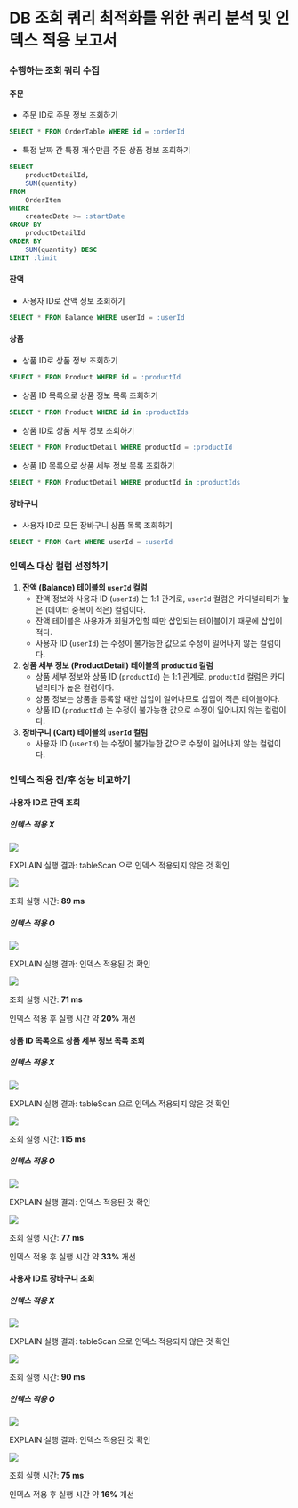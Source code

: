 # DB 조회 쿼리 최적화를 위한 쿼리 분석 및 인덱스 적용 보고서
### 수행하는 조회 쿼리 수집
#### 주문
* 주문 ID로 주문 정보 조회하기
```sql
SELECT * FROM OrderTable WHERE id = :orderId
```

* 특정 날짜 간 특정 개수만큼 주문 상품 정보 조회하기
```sql
SELECT
    productDetailId,
    SUM(quantity)
FROM
    OrderItem
WHERE
    createdDate >= :startDate
GROUP BY
    productDetailId
ORDER BY
    SUM(quantity) DESC
LIMIT :limit
```

#### 잔액
* 사용자 ID로 잔액 정보 조회하기
```sql
SELECT * FROM Balance WHERE userId = :userId
```

#### 상품
* 상품 ID로 상품 정보 조회하기
```sql
SELECT * FROM Product WHERE id = :productId
```

* 상품 ID 목록으로 상품 정보 목록 조회하기
```sql
SELECT * FROM Product WHERE id in :productIds
```

* 상품 ID로 상품 세부 정보 조회하기
```sql
SELECT * FROM ProductDetail WHERE productId = :productId
```

* 상품 ID 목록으로 상품 세부 정보 목록 조회하기
```sql
SELECT * FROM ProductDetail WHERE productId in :productIds
```

#### 장바구니
* 사용자 ID로 모든 장바구니 상품 목록 조회하기
```sql
SELECT * FROM Cart WHERE userId = :userId
```

### 인덱스 대상 컬럼 선정하기
1. **잔액 (Balance) 테이블의 `userId` 컬럼**
   * 잔액 정보와 사용자 ID (`userId`) 는 1:1 관계로, `userId` 컬럼은 카디널리티가 높은 (데이터 중복이 적은) 컬럼이다.
   * 잔액 테이블은 사용자가 회원가입할 때만 삽입되는 테이블이기 때문에 삽입이 적다.
   * 사용자 ID (`userId`) 는 수정이 불가능한 값으로 수정이 일어나지 않는 컬럼이다.
2. **상품 세부 정보 (ProductDetail) 테이블의 `productId` 컬럼**
   * 상품 세부 정보와 상품 ID (`productId`) 는 1:1 관계로, `productId` 컬럼은 카디널리티가 높은 컬럼이다.
   * 상품 정보는 상품을 등록할 때만 삽입이 일어나므로 삽입이 적은 테이블이다.
   * 상품 ID (`productId`) 는 수정이 불가능한 값으로 수정이 일어나지 않는 컬럼이다.
3. **장바구니 (Cart) 테이블의 `userId` 컬럼**
   * 사용자 ID (`userId`) 는 수정이 불가능한 값으로 수정이 일어나지 않는 컬럼이다.

### 인덱스 적용 전/후 성능 비교하기
#### 사용자 ID로 잔액 조회
##### 인덱스 적용 X

![](https://github.com/user-attachments/assets/1310e820-b470-4783-8eeb-40485e45cfbf)

EXPLAIN 실행 결과: tableScan 으로 인덱스 적용되지 않은 것 확인

![](https://github.com/user-attachments/assets/6edf0289-ba61-46e3-9645-4cbd04229900)

조회 실행 시간: **89 ms**

##### 인덱스 적용 O

![](https://github.com/user-attachments/assets/1a811174-2054-43d1-bd02-fb943d768832)

EXPLAIN 실행 결과: 인덱스 적용된 것 확인

![](https://github.com/user-attachments/assets/e2a378a1-55af-495f-bf44-a260e58edd28)

조회 실행 시간: **71 ms**

인덱스 적용 후 실행 시간 약 **20%** 개선

#### 상품 ID 목록으로 상품 세부 정보 목록 조회
##### 인덱스 적용 X

![](https://github.com/user-attachments/assets/6fdbd1ef-94b8-4e9c-ba55-fac5779d8ef0)

EXPLAIN 실행 결과: tableScan 으로 인덱스 적용되지 않은 것 확인

![](https://github.com/user-attachments/assets/a54a27ba-84ef-447c-a74c-82d7d4d4ac67)

조회 실행 시간: **115 ms**

##### 인덱스 적용 O

![](https://github.com/user-attachments/assets/da6e206d-fee2-41b3-be6e-d423750cb862)

EXPLAIN 실행 결과: 인덱스 적용된 것 확인

![](https://github.com/user-attachments/assets/5a2df57e-6a86-4f31-906e-5ecb3acd7462)

조회 실행 시간: **77 ms**

인덱스 적용 후 실행 시간 약 **33%** 개선

#### 사용자 ID로 장바구니 조회
##### 인덱스 적용 X

![](https://github.com/user-attachments/assets/3183f367-0d87-4c9c-9723-8af8b3732f00)

EXPLAIN 실행 결과: tableScan 으로 인덱스 적용되지 않은 것 확인

![](https://github.com/user-attachments/assets/799dce91-7a51-453b-b373-ac08825e84e9)

조회 실행 시간: **90 ms**

##### 인덱스 적용 O

![](https://github.com/user-attachments/assets/49c12826-7038-40d2-b139-594662a02c55)

EXPLAIN 실행 결과: 인덱스 적용된 것 확인

![](https://github.com/user-attachments/assets/59f81d82-7280-4d8d-8858-86f1bf85cf05)

조회 실행 시간: **75 ms**

인덱스 적용 후 실행 시간 약 **16%** 개선
